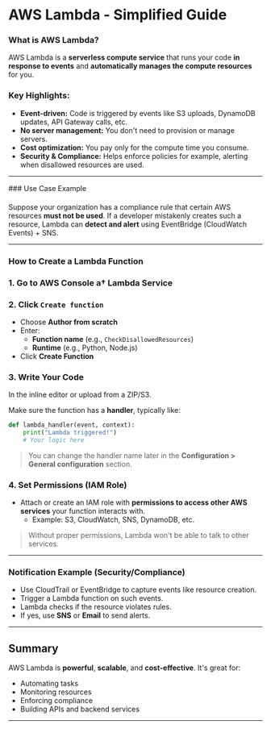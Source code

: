 
#  AWS Lambda - Simplified Guide

###  What is AWS Lambda?

AWS Lambda is a **serverless compute service** that runs your code **in response to events** and **automatically manages the compute resources** for you.

### Key Highlights:
- **Event-driven:** Code is triggered by events like S3 uploads, DynamoDB updates, API Gateway calls, etc.
- **No server management:** You don't need to provision or manage servers.
- **Cost optimization:** You pay only for the compute time you consume.
- **Security & Compliance:** Helps enforce policies for example, alerting when disallowed resources are used.

---

### Use Case Example

Suppose your organization has a compliance rule that certain AWS resources **must not be used**. If a developer mistakenly creates such a resource, Lambda can **detect and alert** using EventBridge (CloudWatch Events) + SNS.

---

### How to Create a Lambda Function

### 1. Go to AWS Console a† Lambda Service

### 2. Click `Create function`

- Choose **Author from scratch**
- Enter:
  - **Function name** (e.g., `CheckDisallowedResources`)
  - **Runtime** (e.g., Python, Node.js)
- Click **Create Function**

### 3. Write Your Code

In the inline editor or upload from a ZIP/S3.

Make sure the function has a **handler**, typically like:

```python
def lambda_handler(event, context):
    print("Lambda triggered!")
    # Your logic here
```

>You can change the handler name later in the **Configuration > General configuration** section.

### 4. Set Permissions (IAM Role)

- Attach or create an IAM role with **permissions to access other AWS services** your function interacts with.
    - Example: S3, CloudWatch, SNS, DynamoDB, etc.

> Without proper permissions, Lambda won't be able to talk to other services.

---

### Notification Example (Security/Compliance)

- Use CloudTrail or EventBridge to capture events like resource creation.
- Trigger a Lambda function on such events.
- Lambda checks if the resource violates rules.
- If yes, use **SNS** or **Email** to send alerts.

---

## Summary

AWS Lambda is **powerful**, **scalable**, and **cost-effective**. It's great for:
- Automating tasks
- Monitoring resources
- Enforcing compliance
- Building APIs and backend services

---

